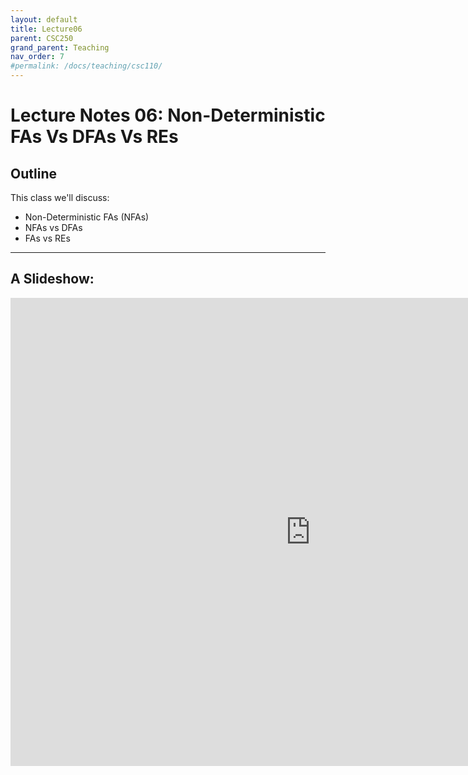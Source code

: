 ```yaml
---
layout: default
title: Lecture06
parent: CSC250
grand_parent: Teaching
nav_order: 7
#permalink: /docs/teaching/csc110/
---  
```


Lecture Notes 06: Non-Deterministic FAs Vs DFAs Vs REs
=====================================================


Outline
-------

This class we'll discuss:

* Non-Deterministic FAs (NFAs)
* NFAs vs DFAs
* FAs vs REs

  
* * *

A Slideshow:
---------------


<iframe src="https://docs.google.com/presentation/d/e/2PACX-1vTZV0N1p1fSZr0deQDeE1LgiTwPuBTVirCETOvtti0wYk2dGgmgL4C2XSRNpGj53PtGx0qokmRkAc5o/embed?start=false&loop=false&delayms=60000" frameborder="0" width="960" height="749" allowfullscreen="true" mozallowfullscreen="true" webkitallowfullscreen="true"></iframe>

